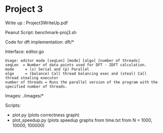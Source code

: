 # Project 3

Write up : Project3WriteUp.pdf

Peanut Script: benchmark-proj3.sh

Code for dft implementation: dft/*

Interface: editor.go

```
Usage: editor mode [seqLen] [mode] [algo] [number of threads] 
seqLen  = Number of data points used for DFT - IDFT calculation. 
mode     = (s) Serial and (p) Parallel  
algo     = (balance) Call thread balancing exec and (steal) Call thread stealing executor  
number of threads = Runs the parallel version of the program with the specified number of threads. 
```
Images: ./images/*

Scripts: 
- plot.py (plots correctness graph)
- plot_speedup.py (plots speedup graphs from time.txt from N = 1000, 10000, 100000)

